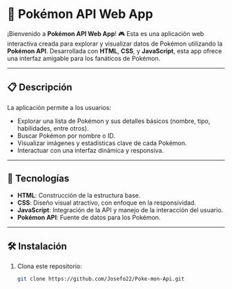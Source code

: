 # 🐾 Pokémon API Web App

¡Bienvenido a **Pokémon API Web App**! 🎮 Esta es una aplicación web interactiva creada para explorar y visualizar datos de Pokémon utilizando la **Pokémon API**. Desarrollada con **HTML**, **CSS**, y **JavaScript**, esta app ofrece una interfaz amigable para los fanáticos de Pokémon.

---

## 📋 Descripción

La aplicación permite a los usuarios:
- Explorar una lista de Pokémon y sus detalles básicos (nombre, tipo, habilidades, entre otros).
- Buscar Pokémon por nombre o ID.
- Visualizar imágenes y estadísticas clave de cada Pokémon.
- Interactuar con una interfaz dinámica y responsiva.

---

## 🚀 Tecnologías

- **HTML**: Construcción de la estructura base.
- **CSS**: Diseño visual atractivo, con enfoque en la responsividad.
- **JavaScript**: Integración de la API y manejo de la interacción del usuario.
- **Pokémon API**: Fuente de datos para los Pokémon.

---

## 🛠️ Instalación

1. Clona este repositorio:
   ```bash
   git clone https://github.com/Josefo22/Poke-mon-Api.git
